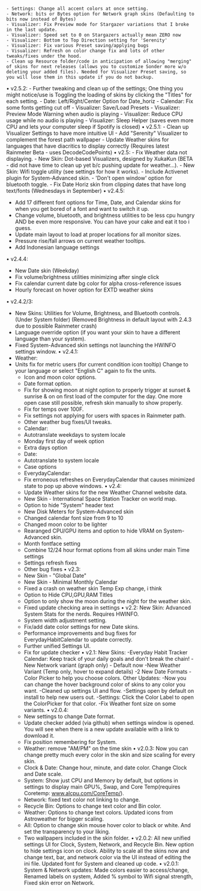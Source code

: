     - Settings: Change all accent colors at once setting.
    - Network: bits or Bytes option for Network graph skins (Defaulting to bits now instead of Bytes)
    - Visualizer: Fix Preview mode for Stargazer variations that I broke in the last update.
    - Visualizer: Speed set to 0 on Stargazers actually mean ZERO now
    - Visualizer: Bottom to Top Direction setting for 'Serenity'
    - Visualizer: Fix various Preset saving/applying bugs
    - Visualizer: Refresh on color change fix and lots of other tweaks/fixes under the hood.
    - Clean up Resource folder/code in anticipation of allowing "merging" of skins for next releases (allows you to customize Sonder more w/o deleting your added files). Needed for Visualizer Preset saving, so you will lose them in this update if you do not backup.
   • v2.5.2: 
    - Further tweaking and clean up of the settings; One thing you might notice/use is Toggling the loading of skins by clicking the "Titles" for each setting.
    - Date: Left/Right/Center Option for Date_horiz
    - Calendar: Fix some fonts getting cut off
    - Visualizer: Save/Load Presets
    - Visualizer: Preview Mode Warning when audio is playing
    - Visualizer: Reduce CPU usage while no audio is playing
    - Visualizer: Sleep Helper (saves even more CPU and lets your computer sleep if Spotify is closed)
   • v2.5.1: 
    - Clean up Visualizer Settings to have more intuitive UI
    - Add "Serenity" Visualizer to complement the forest path wallpaper
    - Update Weather skins for languages that have diacritics to display correctly (Requires latest Rainmeter Beta - uses DecodeCodePoints)
   • v2.5: 
    - Fix Weather data not displaying.
    - New Skin: Dot-based Visualizers, designed by XukaKun (BETA - did not have time to clean up yet b/c pushing update for weather...).
    - New Skin: Wifi toggle utility (see settings for how it works).
    - Include Activenet plugin for System-Advanced skin.
    - 'Don't open window' option for bluetooth toggle.
    - Fix Date Horiz skin from clipping dates that have long text/fonts (Wednesdays in September)
		• v2.4.5: 
- Add 17 different font options for Time, Date, and Calendar skins for when you get bored of a font and want to switch it up.  
- Change volume, bluetooth, and brightness utilities to be less cpu hungry AND be even more responsive. You can have your cake and eat it too i guess.  
- Update main layout to load at proper locations for all monitor sizes.  
- Pressure rise/fall arrows on current weather tooltips.  
- Add Indonesian language settings  

• v2.4.4: 
- New Date skin (Weekday)
- Fix volume/brightness utilities minimizing after single click
- Fix calendar current date bg color for alpha cross-reference issues
- Hourly forecast on hover option for EXTD weather skins

• v2.4.2/3: 
- New Skins: Utilities for Volume, Brightness, and Bluetooth controls. (Under System folder) (Removed Brightness in default layout with 2.4.3 due to possible Rainmeter crash)
- Language override option (if you want your skin to have a different language than your system).
- Fixed System-Advanced skin settings not launching the HWINFO settings window.
• v2.4.1: 
- Weather:
- Units fix for metric users (for current condition icon tooltip) Change to your language or select "English C" again to fix the units.
    - Icon and moon color options.
    - Date format option.
    - Fix for showing moon at night option to properly trigger at sunset & sunrise & on on first load of the computer for the day. One more open case still possible, refresh skin manually to show properly.
    - Fix for temps over 100F.
    - Fix settings not applying for users with spaces in Rainmeter path.
    - Other weather bug fixes/UI tweaks.  
    - Calendar:
    - Autotranslate weekdays to system locale
    - Monday first day of week option  
    - Extra days option
    - Date:
    - Autotranslate to system locale
    - Case options  
    - EverydayCalendar:
    - Fix erroneous refreshes on EverydayCalendar that causes minimized state to pop up above windows.
   • v2.4: 
    - Update Weather skins for the new Weather Channel website data.
    - New Skin - International Space Station Tracker on world map. 
    - Option to hide "System" header text
    - New Disk Meters for System-Advanced skin
    - Changed calendar font size from 9 to 10
    - Changed moon color to be lighter
    - Rearanged CPU/GPU items and option to hide VRAM on System-Advanced skin.
    - Month fontface setting
    - Combine 12/24 hour format options from all skins under main Time settings
    - Settings refresh fixes
    - Other bug fixes
   • v2.3: 
    - New Skin - "Global Date"
    - New Skin - Minimal Monthly Calendar
    - Fixed a crash on weather skin Temp Exp change, i think
    - Option to Hide CPU,GPU,RAM Titles
    - Option to only show the moon during the night for the weather skin.
    - Fixed update checking area in settings
   • v2.2: 
     New Skin: Advanced System Stats for the nerds. Requires HWINFO.
    - System width adjustment setting.
    - Fix/add date color settings for new Date skins.
    - Performance improvements and bug fixes for EverydayHabitCalendar to update correctly.
    - Further unified Settings UI.
    - Fix for update checker
   • v2.1: 
     New Skins:
    -Everyday Habit Tracker Calendar: Keep track of your daily goals and don't break the chain!
    -New Network variant (graph only) - Default now
    -New Weather Variant (Temp only, hover to expand details)
    -2 New Date Formats
    -Color Picker to help you choose colors.
     Other Updates:
    -Now you can change the hover background color of skins to any color you want.
    -Cleaned up settings UI and flow.
    -Settings open by default on install to help new users out.
    -Settings: Click the Color Label to open the ColorPicker for that color.
    -Fix Weather font size on some variants.
   • v2.0.4: 
    - New settings to change Date format.
    - Update checker added (via github) when settings window is opened. You will see when there is a new update available with a link to download it.
    - Fix position remembering for System.
    - Weather: remove "AM/PM" on the time skin
   • v2.0.3: Now you can change pretty much every color in the skin and size scaling for every skin.
    - Clock & Date: Change hour, minute, and date color. Change Clock and Date scale.
    - System: Show just CPU and Memory by default, but options in settings to display main GPU%, Swap, and Core Temp(requires Coretemp: www.alcpu.com/CoreTemp/).
    - Network: fixed text color not linking to change.
    - Recycle Bin: Options to change text color and Bin color.
    - Weather: Options to change text colors. Updated icons from Astroweather for bigger scaling.
    - All: Option to change skin mouse hover color to black or white. And set the transparency to your liking.
    - Two wallpapers included in the skin folder.
   • v2.0.2: All new unified settings UI for Clock, System, Network, and Recycle Bin. New option to hide settings icon on clock. Ability to scale all the skins now and change text, bar, and network color via the UI instead of editing the ini file. Updated font for System and cleaned up code.
   • v2.0.1: System & Network updates: Made colors easier to access/change, Renamed labels on system, Added % symbol to Wifi signal strength, Fixed skin error on Network.
